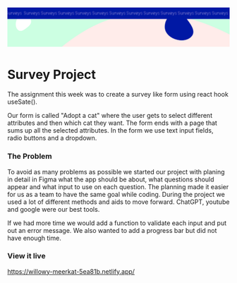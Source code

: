 <h1 align="center">
  <a href="">
    <img src="/public/survey.svg" alt="Project Banner Image">
  </a>
</h1>

# Survey Project

The assignment this week was to create a survey like form using react hook useSate().

Our form is called "Adopt a cat" where the user gets to select different attributes and then which cat they want. The form ends with a page that sums up all the selected attributes. In the form we use text input fields, radio buttons and a dropdown. 

### The Problem

To avoid as many problems as possible we started our project with planing in detail in Figma what the app should be about, what questions should appear and what input to use on each question. The planning made it easier for us as a team to have the same goal while coding. During the project we used a lot of different methods and aids to move forward. ChatGPT, youtube and google were our best tools. 

If we had more time we would add a function to validate each input and put out an error message. We also wanted to add a progress bar but did not have enough time. 

### View it live
https://willowy-meerkat-5ea81b.netlify.app/